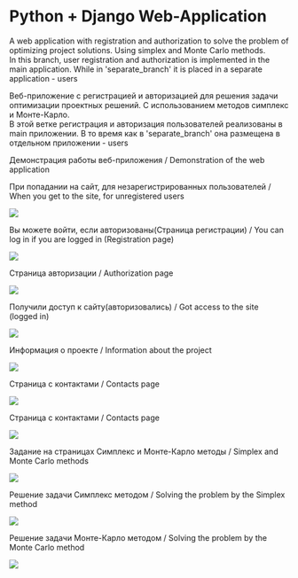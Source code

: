 # Python + Django Web-Application

A web application with registration and authorization to solve the problem of optimizing project solutions. Using simplex and Monte Carlo methods.<br>
In this branch, user registration and authorization is implemented in the main application. While in 'separate_branch' it is placed in a separate application - users


Веб-приложение с регистрацией и авторизацией для решения задачи оптимизации проектных решений. С использованием методов симплекс и Монте-Карло.<br>
В этой ветке регистрация и авторизация пользователей реализованы в main приложении. В то время как в 'separate_branch' она размещена в отдельном приложении - users

<a>Демонстрация работы веб-приложения / Demonstration of the web application</a><br>
<p>При попадании на сайт, для незарегистрированных пользователей / When you get to the site, for unregistered users</p><img src="https://github.com/Sadochok-BISEC/OPS-web-app/blob/no_users/image_desc/d1.jpg"/><br>
<p>Вы можете войти, если авторизованы(Страница регистрации) / You can log in if you are logged in (Registration page)</p><img src="https://github.com/Sadochok-BISEC/OPS-web-app/blob/no_users/image_desc/d2.png"/><br>
<p>Страница авторизации / Authorization page</p><img src="https://github.com/Sadochok-BISEC/OPS-web-app/blob/no_users/image_desc/d3.png"/><br>
<p>Получили доступ к сайту(авторизовались) / Got access to the site (logged in)</p><img src="https://github.com/Sadochok-BISEC/OPS-web-app/blob/no_users/image_desc/d4.png"/><br>
<p>Информация о проекте / Information about the project</p><img src="https://github.com/Sadochok-BISEC/OPS-web-app/blob/no_users/image_desc/d5.png"/><br>
<p>Страница с контактами / Contacts page</p><img src="https://github.com/Sadochok-BISEC/OPS-web-app/blob/no_users/image_desc/d6.png"/><br>
<p>Страница с контактами / Contacts page</p><img src="https://github.com/Sadochok-BISEC/OPS-web-app/blob/no_users/image_desc/d6.png"/><br>
<p>Задание на страницах Симплекс и Монте-Карло методы / Simplex and Monte Carlo methods</p><img src="https://github.com/Sadochok-BISEC/OPS-web-app/blob/no_users/image_desc/d7.png"/><br>
<p>Решение задачи Симплекс методом / Solving the problem by the Simplex method</p><img src="https://github.com/Sadochok-BISEC/OPS-web-app/blob/no_users/image_desc/d8_simplex.png"/><br>
<p>Решение задачи Монте-Карло методом / Solving the problem by the Monte Carlo method</p><img src="https://github.com/Sadochok-BISEC/OPS-web-app/blob/no_users/image_desc/d9_monte.png"/><br>
